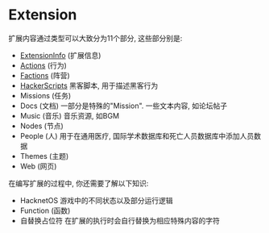 # Extension



扩展内容通过类型可以大致分为11个部分, 这些部分别是:  
- [ExtensionInfo](./ExtensionInfo.md) (扩展信息)
- [Actions](./Actions.md) (行为) 
- [Factions](./Faction.md) (阵营)
- [HackerScripts](./HackerScripts.md) 黑客脚本, 用于描述黑客行为 
- Missions (任务)
- Docs (文档) 一部分是特殊的"Mission". 一些文本内容, 如论坛帖子
- Music (音乐) 音乐资源, 如BGM
- Nodes (节点)  
- People (人) 用于在通用医疗, 国际学术数据库和死亡人员数据库中添加人员数据
- Themes (主题) 
- Web (网页)   

在编写扩展的过程中, 你还需要了解以下知识:
- HacknetOS 游戏中的不同状态以及部分运行逻辑
- Function (函数) 
- 自替换占位符 在扩展的执行时会自行替换为相应特殊内容的字符
